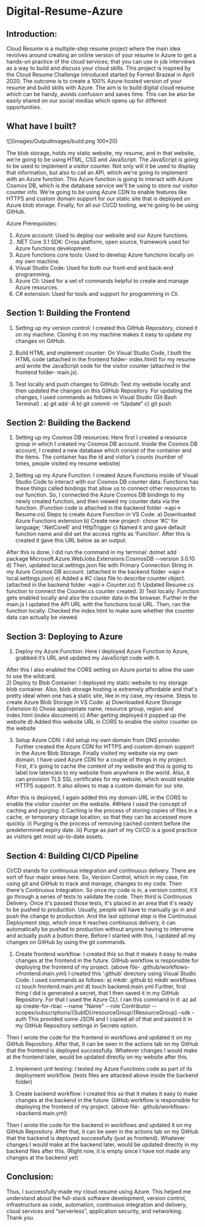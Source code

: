 # Digital-Resume-Azure
## Introduction:
Cloud Resume is a multiple-step resume project where the main idea revolves around creating an online version of your resume in Azure to get a hands-on practice of the cloud services; that you can use in job interviews as a way to build and discuss your cloud skills. This project is inspired by the Cloud Resume Challenge introduced started by Forrest Brazeal in April 2020. The outcome is to create a 100% Azure-hosted version of your resume and build skills with Azure.
The aim is to build digital cloud resume which can be handy, avoids confusion and saves time. This can be also be easily shared on our social medias which opens up for different opportunities. 

## What have I built?

  ![](images/OutputImages/build.png 100*20)

 The blob storage, holds my static website, my resume, and in that website, we're going to be using HTML, CSS and JavaScript. The JavaScript is going to be used to implement a visitor counter. Not only will it be used to display that information, but also to call an API, which we're going to implement with an Azure function. This Azure function is going to interact with Azure Cosmos DB, which is the database service we'll be using to store our visitor counter info. We're going to be using Azure CDN to enable features like HTTPS and custom domain support for our static site that is deployed on Azure blob storage. Finally, for all our CI/CD tooling, we're going to be using GitHub.

Azure Prerequisites:
1)	 Azure account: Used to deploy our website and our Azure functions.
2)	.NET Core 3.1 SDK: Cross platform, open source, framework used for Azure functions development.
3)	 Azure functions core tools: Used to develop Azure functions locally on my own machine.
4)	 Visual Studio Code: Used for both our front-end and back-end programming.
5)	Azure Cli: Used for a set of commands helpful to create and manage Azure resources.
6)	 C# extension: Used for tools and support for programming in Cli.


## Section 1:  Building the Frontend
 
1)	Setting up my version control: I created this GitHub Repository, cloned it on my machine. Cloning it on my machine makes it easy to update my changes on GitHub.
2)	Build HTML and implement counter: On Visual Studio Code, I built the HTML code (attached in the frontend folder- index.html) for my resume and wrote the JavaScript code for the visitor counter (attached in the frontend folder- main.js).  
 
 

3)	Test locally and push changes to GitHub: Test my website locally and then updated the changes on this GitHub Repository. 
For updating the changes, I used commands as follows in Visual Studio (Git Bash Terminal) :
a)	git add -A
b)	git commit -m “Update”
c)	git push


## Section 2:  Building the Backend
 
1)	Setting up my Cosmos DB resources: Here first I created a resource group in which I created my Cosmos DB account. Inside the Cosmos DB account, I created a new database which consist of the container and the items. The container has the id and visitor’s counts (number of times, people visited my resume website)  
 
 

2)	Setting up my Azure Function:  I created Azure Functions inside of Visual Studio Code to interact with our Cosmos DB counter data. Functions has these things called bindings that allow us to connect other resources to our function. So, I connected the Azure Cosmos DB bindings to my newly created function, and then viewed my counter data via the function. (Function code is attached in the backend folder ->api-> Resume.cs)
    Steps to create Azure Function in VS Code:
a)	Downloaded Azure Functions extension
b)	Create new project- chose ‘#C’ for language; ‘.NetCore6’ and HttpTrigger 
c)	Named it and gave default function name and did set the access rights as ‘Function’. After this is created it gave this URL below as an output.
 
After this is done, I did run the command in my terminal: 
dotnet add package Microsoft.Azure.WebJobs.Extensions.CosmosDB --version 3.0.10 
d)	Then, updated local.settings.json file with Primary Connection String in my Azure Cosmos DB account.  (attached in the backend folder ->api-> local.settings.json)
e)	 Added a #C class file to describe counter object. (attached in the backend folder ->api-> Counter.cs)
f)	Updated Resume.cs function to connect the Counter.cs counter created. 
3)	Test locally: Function gets enabled locally and also the counter data in the browser. Further in the main.js I updated the API URL with the functions local URL. Then, ran the function locally. Checked the index.html to make sure whether the counter data can actually be viewed. 


## Section 3: Deploying to Azure
 
1)	Deploy my Azure Function: Here I deployed Azure Function to Azure, grabbed it’s URL and updated my JavaScript code with it.
 
After this I also enabled the CORS setting on Azure portal to allow the user to use the wildcard.   
2)	Deploy to Blob Container: I deployed my static website to my storage blob container. Also, blob storage hosting is extremely affordable and that's pretty ideal when one has a static site, like in my case, my resume. 
Steps to create Azure Blob Storage in VS Code:
a)	Downloaded Azure Storage Extension
b)	Chose appropriate name, resource group, region and index.html (index document)
c)	After getting deployed it popped up the website
d)	Added this website URL in CORS to enable the visitor counter on the website
 
3)	Setup Azure CDN: I did setup my own domain from DNS provider. Further created the Azure CDN for HTTPS and custom domain support in the Azure Blob Storage. Finally visited my website via my own domain. I have used Azure CDN for a couple of things in my project. First, it's going to cache the content of my website and this is going to label low latencies to my website from anywhere in the world. Also, it can provision TLS SSL certificates for my website, which would enable HTTPS support. It also allows to map a custom domain for our site. 
 

After this is deployed, I again added this my domain URL in the CORS to enable the visitor counter on the website.
##Here I used the concept of caching and purging:
i)	Caching is the process of storing copies of files in a cache, or temporary storage location, so that they can be accessed more quickly.
ii)	Purging is the process of removing cached content before the predetermined expiry date.
iii)	Purge as part of my CI/CD is a good practice as visitors get most up-to-date assets.
 
 
 ## Section 4: Building CI/CD Pipeline
 
CI/CD stands for continuous integration and continuous delivery. There are sort of four major areas here. So, Version Control, which in my case, I’m using git and GitHub to track and manage, changes to my code. Then there's Continuous Integration. So once my code is in, a version control, it'll go through a series of tests to validate the code. Then third is Continuous Delivery. Once it's passed those tests, it's placed in an area that it's ready to be pushed to production. Usually, people will have to manually go in and push the change to production. And the last optional step is the Continuous Deployment step, which once it reaches continuous delivery, it can automatically be pushed to production without anyone having to intervene and actually push a button there. 
Before I started with this, I updated all my changes on GitHub by using the git commands.
1)	Create frontend workflow: I created this so that it makes it easy to make changes at the frontend in the future. GitHub workflow is responsible for deploying the frontend of my project. (above file- .github/workflows->frontend.main.yml) I created this ‘.github’ directory using Visual Studio Code. 
I used commands as follows:
a)	mkdir .github
b)	mkdir workflows
c)	touch frontend.main.yml
d)	touch backend.main.yml
Further, first thing I did is generated a secret, that I then saved it in my GitHub Repository. For that I used the Azure CLI. 
I ran this command in it:
az ad sp create-for-rbac --name "Name" --role Contributor --scopes/subscriptions/{SubID}/resourceGroup/{ResourceGroup} –sdk -auth
This provided some JSON and I copied all of that and pasted it in my GitHub Repository settings in Secrets option.
 
Then I wrote the code for the frontend in workflows and updated it on my GitHub Repository. 
After that, it can be seen in the actions tab on my GitHub that the frontend is deployed successfully. Whatever changes I would make at the frontend later, would be updated directly on my website after this.
  

2)	Implement unit testing: I tested my Azure Functions code as part of its deployment workflow. (tests files are attacked above inside the backend folder)

3)	Create backend workflow: I created this so that it makes it easy to make changes at the backend in the future. GitHub workflow is responsible for deploying the frontend of my project. (above file- .github/workflows->backend.main.yml) 

Then I wrote the code for the backend in workflows and updated it on my GitHub Repository. After that, it can be seen in the actions tab on my GitHub that the backend is deployed successfully (just as frontend). Whatever changes I would make at the backend later, would be updated directly in my backend files after this. (Right now, it is empty since I have not made any changes at the backend yet)
 

## Conclusion: 
Thus, I successfully made my cloud resume using Azure. This helped me understand about the full-stack software development, version control, infrastructure as code, automation, continuous integration and delivery, cloud services and “serverless”, application security, and networking. Thank you.

